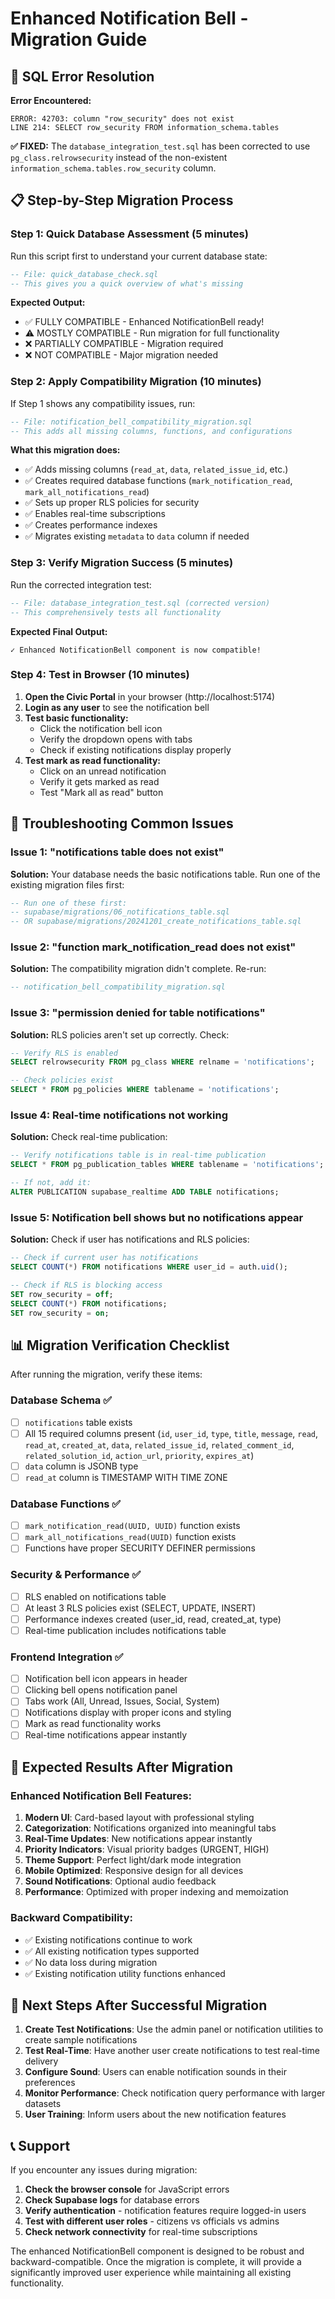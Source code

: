 # Enhanced Notification Bell - Migration Guide

## 🚨 SQL Error Resolution

**Error Encountered:**
```
ERROR: 42703: column "row_security" does not exist
LINE 214: SELECT row_security FROM information_schema.tables
```

**✅ FIXED:** The `database_integration_test.sql` has been corrected to use `pg_class.relrowsecurity` instead of the non-existent `information_schema.tables.row_security` column.

## 📋 Step-by-Step Migration Process

### **Step 1: Quick Database Assessment (5 minutes)**

Run this script first to understand your current database state:

```sql
-- File: quick_database_check.sql
-- This gives you a quick overview of what's missing
```

**Expected Output:**
- ✅ FULLY COMPATIBLE - Enhanced NotificationBell ready!
- ⚠ MOSTLY COMPATIBLE - Run migration for full functionality  
- ❌ PARTIALLY COMPATIBLE - Migration required
- ❌ NOT COMPATIBLE - Major migration needed

### **Step 2: Apply Compatibility Migration (10 minutes)**

If Step 1 shows any compatibility issues, run:

```sql
-- File: notification_bell_compatibility_migration.sql
-- This adds all missing columns, functions, and configurations
```

**What this migration does:**
- ✅ Adds missing columns (`read_at`, `data`, `related_issue_id`, etc.)
- ✅ Creates required database functions (`mark_notification_read`, `mark_all_notifications_read`)
- ✅ Sets up proper RLS policies for security
- ✅ Enables real-time subscriptions
- ✅ Creates performance indexes
- ✅ Migrates existing `metadata` to `data` column if needed

### **Step 3: Verify Migration Success (5 minutes)**

Run the corrected integration test:

```sql
-- File: database_integration_test.sql (corrected version)
-- This comprehensively tests all functionality
```

**Expected Final Output:**
```
✓ Enhanced NotificationBell component is now compatible!
```

### **Step 4: Test in Browser (10 minutes)**

1. **Open the Civic Portal** in your browser (http://localhost:5174)
2. **Login as any user** to see the notification bell
3. **Test basic functionality:**
   - Click the notification bell icon
   - Verify the dropdown opens with tabs
   - Check if existing notifications display properly
4. **Test mark as read functionality:**
   - Click on an unread notification
   - Verify it gets marked as read
   - Test "Mark all as read" button

## 🔧 Troubleshooting Common Issues

### **Issue 1: "notifications table does not exist"**
**Solution:** Your database needs the basic notifications table. Run one of the existing migration files first:
```sql
-- Run one of these first:
-- supabase/migrations/06_notifications_table.sql
-- OR supabase/migrations/20241201_create_notifications_table.sql
```

### **Issue 2: "function mark_notification_read does not exist"**
**Solution:** The compatibility migration didn't complete. Re-run:
```sql
-- notification_bell_compatibility_migration.sql
```

### **Issue 3: "permission denied for table notifications"**
**Solution:** RLS policies aren't set up correctly. Check:
```sql
-- Verify RLS is enabled
SELECT relrowsecurity FROM pg_class WHERE relname = 'notifications';

-- Check policies exist
SELECT * FROM pg_policies WHERE tablename = 'notifications';
```

### **Issue 4: Real-time notifications not working**
**Solution:** Check real-time publication:
```sql
-- Verify notifications table is in real-time publication
SELECT * FROM pg_publication_tables WHERE tablename = 'notifications';

-- If not, add it:
ALTER PUBLICATION supabase_realtime ADD TABLE notifications;
```

### **Issue 5: Notification bell shows but no notifications appear**
**Solution:** Check if user has notifications and RLS policies:
```sql
-- Check if current user has notifications
SELECT COUNT(*) FROM notifications WHERE user_id = auth.uid();

-- Check if RLS is blocking access
SET row_security = off;
SELECT COUNT(*) FROM notifications;
SET row_security = on;
```

## 📊 Migration Verification Checklist

After running the migration, verify these items:

### **Database Schema ✅**
- [ ] `notifications` table exists
- [ ] All 15 required columns present (`id`, `user_id`, `type`, `title`, `message`, `read`, `read_at`, `created_at`, `data`, `related_issue_id`, `related_comment_id`, `related_solution_id`, `action_url`, `priority`, `expires_at`)
- [ ] `data` column is JSONB type
- [ ] `read_at` column is TIMESTAMP WITH TIME ZONE

### **Database Functions ✅**
- [ ] `mark_notification_read(UUID, UUID)` function exists
- [ ] `mark_all_notifications_read(UUID)` function exists
- [ ] Functions have proper SECURITY DEFINER permissions

### **Security & Performance ✅**
- [ ] RLS enabled on notifications table
- [ ] At least 3 RLS policies exist (SELECT, UPDATE, INSERT)
- [ ] Performance indexes created (user_id, read, created_at, type)
- [ ] Real-time publication includes notifications table

### **Frontend Integration ✅**
- [ ] Notification bell icon appears in header
- [ ] Clicking bell opens notification panel
- [ ] Tabs work (All, Unread, Issues, Social, System)
- [ ] Notifications display with proper icons and styling
- [ ] Mark as read functionality works
- [ ] Real-time notifications appear instantly

## 🎯 Expected Results After Migration

### **Enhanced Notification Bell Features:**
1. **Modern UI**: Card-based layout with professional styling
2. **Categorization**: Notifications organized into meaningful tabs
3. **Real-Time Updates**: New notifications appear instantly
4. **Priority Indicators**: Visual priority badges (URGENT, HIGH)
5. **Theme Support**: Perfect light/dark mode integration
6. **Mobile Optimized**: Responsive design for all devices
7. **Sound Notifications**: Optional audio feedback
8. **Performance**: Optimized with proper indexing and memoization

### **Backward Compatibility:**
- ✅ Existing notifications continue to work
- ✅ All existing notification types supported
- ✅ No data loss during migration
- ✅ Existing notification utility functions enhanced

## 🚀 Next Steps After Successful Migration

1. **Create Test Notifications**: Use the admin panel or notification utilities to create sample notifications
2. **Test Real-Time**: Have another user create notifications to test real-time delivery
3. **Configure Sound**: Users can enable notification sounds in their preferences
4. **Monitor Performance**: Check notification query performance with larger datasets
5. **User Training**: Inform users about the new notification features

## 📞 Support

If you encounter any issues during migration:

1. **Check the browser console** for JavaScript errors
2. **Check Supabase logs** for database errors
3. **Verify authentication** - notification features require logged-in users
4. **Test with different user roles** - citizens vs officials vs admins
5. **Check network connectivity** for real-time subscriptions

The enhanced NotificationBell component is designed to be robust and backward-compatible. Once the migration is complete, it will provide a significantly improved user experience while maintaining all existing functionality.
